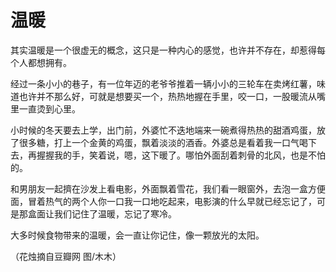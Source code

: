 # 温暖

其实温暖是一个很虚无的概念，这只是一种内心的感觉，也许并不存在，却惹得每个人都想拥有。 

经过一条小小的巷子，有一位年迈的老爷爷推着一辆小小的三轮车在卖烤红薯，味道也许并不那么好，可就是想要买一个，热热地握在手里，咬一口，一股暖流从嘴里一直烫到心里。 

小时候的冬天要去上学，出门前，外婆忙不迭地端来一碗煮得热热的甜酒鸡蛋，放了很多糖，打上一个金黄的鸡蛋，飘着淡淡的酒香。外婆总是看着我一口气喝下去，再握握我的手，笑着说，嗯，这下暖了。哪怕外面刮着刺骨的北风，也是不怕的。 

和男朋友一起擠在沙发上看电影，外面飘着雪花，我们看一眼窗外，去泡一盒方便面，冒着热气的两个人你一口我一口地吃起来，电影演的什么早就已经忘记了，可是那盒面让我们记住了温暖，忘记了寒冷。 

大多时候食物带来的温暖，会一直让你记住，像一颗放光的太阳。 

（花烛摘自豆瓣网 图/木木）